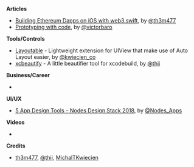 **Articles**

* [Building Ethereum Dapps on iOS with web3.swift](https://medium.com/argenthq/building-ethereum-dapps-on-ios-a413c72f47f7), by [@th3m477](https://twitter.com/th3m477)
* [Prototyping with code](https://medium.com/produkt-blog/prototyping-with-code-a0d2fe4ddb4f), by [@victorbaro](https://twitter.com/victorbaro)

**Tools/Controls**

* [Layoutable](https://github.com/michaltkwiecien/layoutable) - Lightweight extension for UIView that make use of Auto Layout easier, by [@kwiecien_co](https://twitter.com/kwiecien_co)
* [xcbeautify](https://github.com/thii/xcbeautify) - A little beautifier tool for xcodebuild, by [@thii](https://github.com/thii)

**Business/Career**

* 

**UI/UX**

* [5 App Design Tools – Nodes Design Stack 2018](https://www.nodesagency.com/nodes-design-stack-2018/), by [@Nodes_Apps](https://twitter.com/Nodes_Apps)

**Videos**

* 

**Credits**

* [th3m477](https://github.com/th3m477), [@thii](https://github.com/thii), [MichalTKwiecien](https://github.com/MichalTKwiecien)
